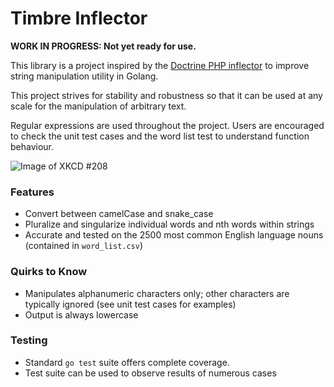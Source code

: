 # Timbre Inflector

__WORK IN PROGRESS: Not yet ready for use.__

This library is a project inspired by the [Doctrine PHP inflector](https://github.com/doctrine/inflector) to improve string manipulation utility in Golang.

This project strives for stability and robustness so that it can be used at any scale for the manipulation of arbitrary text.

Regular expressions are used throughout the project. Users are encouraged to check the unit test cases and the word list test to understand function behaviour.

![Image of XKCD #208](https://imgs.xkcd.com/comics/regular_expressions.png)

### Features
* Convert between camelCase and snake_case
* Pluralize and singularize individual words and nth words within strings
* Accurate and tested on the 2500 most common English language nouns (contained in `word_list.csv`)

### Quirks to Know
* Manipulates alphanumeric characters only; other characters are typically ignored (see unit test cases for examples)
* Output is always lowercase

### Testing
* Standard `go test` suite offers complete coverage.
* Test suite can be used to observe results of numerous cases
